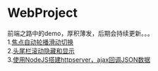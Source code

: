 # WebProject
前端之路中的demo，厚积薄发，后期会持续更新。。。  
1.[焦点自动轮播滑动切换](https://github.com/SUNNERCMS/WebProject/tree/master/Focus%20rotation)   
2.[头尾栏滚动隐藏和显示](https://github.com/SUNNERCMS/WebDemos/tree/master/2.Header%20Hide%20And%20Show)  
3.[使用NodeJS搭建httpserver，ajax回调JSON数据](https://github.com/SUNNERCMS/WebDemos/tree/master/3.nodejs%20ajax%20json)
